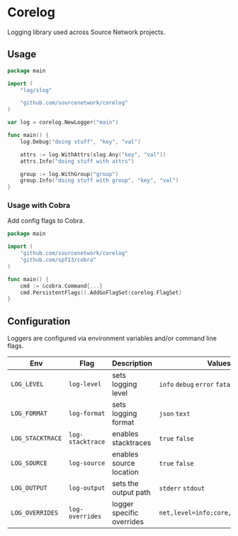 # Corelog

Logging library used across Source Network projects.

## Usage

```go
package main

import (
    "log/slog"

    "github.com/sourcenetwork/corelog"
)

var log = corelog.NewLogger("main")

func main() {
    log.Debug("doing stuff", "key", "val")

    attrs := log.WithAttrs(slog.Any("key", "val"))
    attrs.Info("doing stuff with attrs")

    group := log.WithGroup("group")
    group.Info("doing stuff with group", "key", "val")
}
```

### Usage with Cobra

Add config flags to Cobra.

```go
package main

import (
    "github.com/sourcenetwork/corelog"
    "github.com/spf13/cobra"
)

func main() {
    cmd := &cobra.Command{...}
    cmd.PersistentFlags().AddGoFlagSet(corelog.FlagSet)
}
```

## Configuration

Loggers are configured via environment variables and/or command line flags.

| Env              | Flag             | Description               | Values                              |
| ---------------- | ---------------- | ------------------------- | ----------------------------------- |
| `LOG_LEVEL`      | `log-level`      | sets logging level        | `info` `debug` `error` `fatal`      |
| `LOG_FORMAT`     | `log-format`     | sets logging format       | `json` `text`                       |
| `LOG_STACKTRACE` | `log-stacktrace` | enables stacktraces       | `true` `false`                      |
| `LOG_SOURCE`     | `log-source`     | enables source location   | `true` `false`                      |
| `LOG_OUTPUT`     | `log-output`     | sets the output path      | `stderr` `stdout`                   |
| `LOG_OVERRIDES`  | `log-overrides`  | logger specific overrides | `net,level=info;core,output=stdout` |
